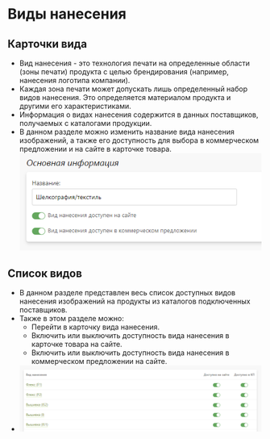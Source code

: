 # Виды нанесения
## Карточки вида
* Вид нанесения - это технология печати на определенные области (зоны печати) продукта с целью брендирования (например, нанесения логотипа компании).
* Каждая зона печати может допускать лишь определенный набор видов нанесения. Это определяется материалом продукта и другими его характеристиками.
* Информация о видах нанесения содержится в данных поставщиков, получаемых с каталогами продукции.
* В данном разделе можно изменить название вида нанесения изображений, а также его доступность для выбора в коммерческом предложении и на сайте в карточке товара.
![](../_media/gift/gift20.png)

## Список видов
* В данном разделе представлен весь список доступных видов нанесения изображений на продукты из каталогов подключенных поставщиков.
* Также в этом разделе можно:
    + Перейти в карточку вида нанесения.
    + Включить или выключить доступность вида нанесения в карточке товара на сайте.
    + Включить или выключить доступность вида нанесения в коммерческом предложении на сайте.
* ![](../_media/gift/gift21.png)